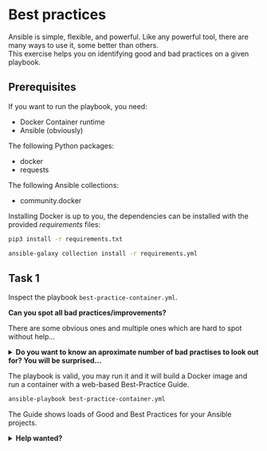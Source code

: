 # Best practices

Ansible is simple, flexible, and powerful. Like any powerful tool, there are many ways to use it, some better than others.  
This exercise helps you on identifying good and bad practices on a given playbook.

## Prerequisites

If you want to run the playbook, you need:

* Docker Container runtime
* Ansible (obviously)

The following Python packages:

* docker
* requests

The following Ansible collections:

* community.docker

Installing Docker is up to you, the dependencies can be installed with the provided *requirements* files:

```bash
pip3 install -r requirements.txt
```
```bash
ansible-galaxy collection install -r requirements.yml
```

## Task 1

Inspect the playbook `best-practice-container.yml`. 

**Can you spot all bad practices/improvements?**

There are some obvious ones and multiple ones which are hard to spot without help...

<p>
<details>
<summary><b>Do you want to know an aproximate number of bad practises to look out for? You will be surprised...</b></summary>
 
> At least **28 bad practices** can be found!

</details>
</p>

The playbook is valid, you may run it and it will build a Docker image and run a container with a web-based Best-Practice Guide.

```bash
ansible-playbook best-practice-container.yml
```

The Guide shows loads of Good and Best Practices for your Ansible projects.

<p>
<details>
<summary><b>Help wanted?</b></summary>
 
Install `ansible-lint` and run it.

```bash
$ pip3 install ansible-lint
Defaulting to user installation because normal site-packages is not writeable
Collecting ansible-lint
  Downloading ansible_lint-6.9.0-py3-none-any.whl (235 kB)
...
Successfully installed ansible-lint-6.9.0
$ ansible-lint best-practice-container.yml
```

</details>
</p>

